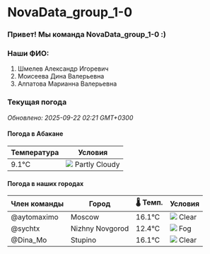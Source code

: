 # NovaData_group_1-0
### Привет! Мы команда NovaData_group_1-0 :)

### Наши ФИО:
1. Шмелев Александр Игоревич
2. Моисеева Дина Валерьевна
3. Алпатова Марианна Валерьевна

### Текущая погода
<!-- WEATHER:START -->
_Обновлено: 2025-09-22 02:21 GMT+0300_

#### Погода в Абакане

| Температура | Условия |
|-------------|----------|
| 9.1°C     | ![](https://cdn.weatherapi.com/weather/64x64/night/116.png) Partly Cloudy |

#### Погода в наших городах

| Член команды  | Город               | 🌡️ Темп.  | Условия          |
|---------------|---------------------|-----------|--------------------|
| @aytomaximo    | Moscow              |   16.1°C | ![](https://cdn.weatherapi.com/weather/64x64/night/113.png) Clear        |
| @sychtx        | Nizhny Novgorod     |   12.4°C | ![](https://cdn.weatherapi.com/weather/64x64/night/248.png) Fog          |
| @Dina_Mo       | Stupino             |   16.1°C | ![](https://cdn.weatherapi.com/weather/64x64/night/113.png) Clear        |

<!-- WEATHER:END -->
